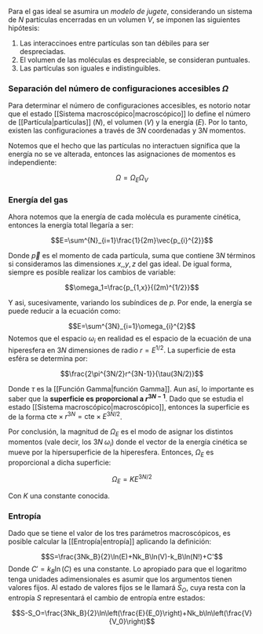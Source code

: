 
Para el gas ideal se asumira un *modelo de jugete*, considerando un sistema de $N$ partículas encerradas en un volumen $V$, se imponen las siguientes hipótesis: 

1. Las interaccinoes entre partículas son tan débiles para ser despreciadas. 
2. El volumen de las moléculas es despreciable, se consideran puntuales. 
3. Las partículas son iguales e indistinguibles. 

### Separación del número de configuraciones accesibles $\Omega$ 

Para determinar el número de configuraciones accesibles, es notorio notar que el estado [[Sistema macroscópico|macroscópico]] lo define el número de [[Partícula|partículas]] ($N$), el volumen ($V$) y la energía ($E$). Por lo tanto, existen las configuraciones a través de $3N$ coordenadas y $3N$ momentos.  

Notemos que el hecho que las partículas no interactuen significa que la energía no se ve alterada, entonces las asignaciones de momentos es independiente: 

$$\Omega=\Omega_E\Omega_V$$
### Energía del gas 

Ahora notemos que la energía de cada molécula es puramente cinética, entonces la energía total llegaría a ser: 

$$E=\sum^{N}_{i=1}\frac{1}{2m}\vec{p_{i}^{2}}$$

Donde $\vec{p}$ es el momento de cada partícula, suma que contiene $3N$ términos si consideramos las dimensiones $x,,y,z$ del gas ideal. De igual forma, siempre es posible realizar los cambios de variable: 

$$\omega_1=\frac{p_{1,x}}{(2m)^{1/2}}$$

Y asi, sucesivamente, variando los subíndices de $p$. Por ende, la energía se puede reducir a la ecuación como: 

$$E=\sum^{3N}_{i=1}\omega_{i}^{2}$$ 
Notemos que el espacio $\omega_i$ en realidad es el espacio de la ecuación de una hiperesfera en $3N$ dimensiones de radio $r=E^{1/2}$. La superficie de esta esféra se determina por: 

$$\frac{2\pi^{3N/2}r^{3N-1}}{\tau(3N/2)}$$

Donde $\tau$ es la [[Función Gamma|función Gamma]]. Aun así, lo importante es saber que la **superficie es proporcional a $r^{3N-1}$**. Dado que se estudia el estado [[Sistema macroscópico|macroscópico]], entonces la superficie es de la forma $\text{cte}\times r^{3N}=\text{cte}\times E^{3N/2}$. 

Por conclusión, la magnitud de $\Omega_E$ es el modo de asignar los distintos momentos (vale decir, los $3N\;\omega_i$) donde el vector de la energía cinética se mueve por la hipersuperficie de la hiperesfera. Entonces, $\Omega_E$ es proporcional a dicha superficie: 

$$\Omega_E=KE^{3N/2}$$

Con $K$ una constante conocida. 

### Entropía 

Dado que se tiene el valor de los tres parámetros macroscópicos, es posible calcular la [[Entropía|entropía]] aplicando la definición: 

$$S=\frac{3Nk_B}{2}\ln(E)+Nk_B\ln(V)-k_B\ln(N!)+C'$$ 
Donde $C'=k_B\ln(C)$ es una constante. Lo apropiado para que el logaritmo tenga unidades adimensionales es asumir que los argumentos tienen valores fijos. Al estado de valores fijos se le llamará $S_O$, cuya resta con la entropía $S$ representará el cambio de entropía entre estados: 

$$S-S_O=\frac{3Nk_B}{2}\ln\left(\frac{E}{E_0}\right)+Nk_b\ln\left(\frac{V}{V_0}\right)$$